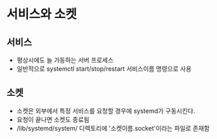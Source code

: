 # 서비스와 소켓

## 서비스

- 평상시에도 늘 가동하는 서버 프로세스
- 일반적으로 systemctl start/stop/restart 서비스이름 명령으로 사용



## 소켓

- 소켓은 외부에서 특정 서비스를 요청할 경우에 systemd가 구동시킨다.
- 요청이 끝나면 소켓도 종료됨
- /lib/systemd/system/ 디렉토리에 '소켓이름.socket'이라는 파일로 존재함



